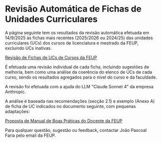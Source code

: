 # Revisão Automática de Fichas de Unidades Curriculares

A página seguinte tem os resultados da revisão automática efetuada em 14/9/2025 às fichas mais recentes (2025/2026 ou 2024/25) das unidades curriculares (UCs) dos cursos de licenciatura e mestrado da FEUP, excluindo UCs inativas.

[Revisão de Fichas de UCs de Cursos da FEUP](https://joaopascoalfariafeup.github.io/AuditoriaFichasUCs/AuditoriaFichasUC/Auditoria_UCs_Cursos_FEUP/sumario_global.html)

É efetuada uma revisão individual de cada ficha, incluindo sugestões de melhoria, bem como uma análise da coerência do elenco de UCs de cada curso, sendo os resultados agregados para o nível do curso e da faculdade. 

A revisão foi efetuada com a ajuda do LLM "Claude Sonnet 4" da empresa Anthropic.

A análise é baseada nas recomendações (secção 2.1) e exemplo (Anexo A) de ficha de UC indicados no documento seguinte, com pequenas adaptações: 

[Proposta de Manual de Boas Práticas do Docente da FEUP](https://joaopascoalfariafeup.github.io/AuditoriaFichasUCs/Manual%20do%20Docente%20da%20FEUP%20v0.9.pdf)  

Para qualquer questão, sugestão ou feedback, contactar João Pascoal Faria pelo email da FEUP.
